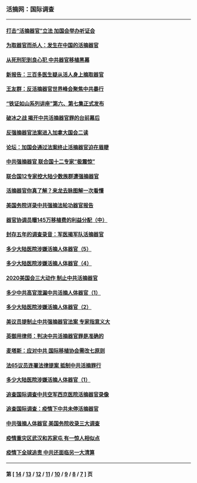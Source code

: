 ### 活摘网：国际调查
---
#### [打击“活摘器官”立法 加国会举办听证会](../../pages/nf5947/n13869362.md?12070430) 
#### [为取器官而杀人：发生在中国的活摘器官](../../pages/nf5947/n13794731.md?12070430) 
#### [从死刑犯到良心犯 中共器官移植黑幕](../../pages/nf5947/n13764669.md?12070430) 
#### [新报告：三百多医生疑从活人身上摘取器官](../../pages/nf5947/n13703044.md?12070430) 
#### [王友群：反活摘器官世界峰会聚焦中共暴行](../../pages/nf5947/n13250738.md?12070430) 
#### [“铁证如山系列讲座”第六、第七集正式发布](../../pages/nf5947/n13106287.md?12070430) 
#### [破冰之战 揭开中共活摘器官罪的台前幕后](../../pages/nf5947/n13082457.md?12070430) 
#### [反强摘器官法案进入加拿大国会二读](../../pages/nf5947/n13033450.md?12070430) 
#### [论坛：加国会通过法案终止活摘器官迫在眉睫](../../pages/nf5947/n13029839.md?12070430) 
#### [中共强摘器官 联合国十二专家“极震惊”](../../pages/nf5947/n13024313.md?12070430) 
#### [联合国12专家控大陆少数族群遭强摘器官](../../pages/nf5947/n13023877.md?12070430) 
#### [活摘器官你真了解？来龙去脉图解一次看懂](../../pages/nf5947/n13013820.md?12070430) 
#### [美国务院详录中共强摘法轮功器官报告](../../pages/nf5947/n12944519.md?12070430) 
#### [器官协调员曝145万移植费的利益分配（中）](../../pages/nf5947/n12894547.md?12070430) 
#### [封存五年的调查录音：军医揭军队活摘器官](../../pages/nf5947/n12798692.md?12070430) 
#### [多少大陆医院涉嫌活摘人体器官（5）](../../pages/nf5947/n12768383.md?12070430) 
#### [多少大陆医院涉嫌活摘人体器官（4）](../../pages/nf5947/n12664434.md?12070430) 
#### [2020美国会三大动作 制止中共活摘器官](../../pages/nf5947/n12682004.md?12070430) 
#### [多少中共高官泄漏中共活摘人体器官（1）](../../pages/nf5947/n12671234.md?12070430) 
#### [多少大陆医院涉嫌活摘人体器官（2）](../../pages/nf5947/n12655589.md?12070430) 
#### [美议员提制止中共强摘器官法案 专家指意义大](../../pages/nf5947/n12630561.md?12070430) 
#### [英御用律师：判决中共活摘器官罪是准确的](../../pages/nf5947/n12580740.md?12070430) 
#### [麦塔斯：应对中共 国际移植协会需改七原则](../../pages/nf5947/n12514711.md?12070430) 
#### [法65议员连署法律提案 抵制中共活摘罪行](../../pages/nf5947/n12437047.md?12070430) 
#### [多少大陆医院涉嫌活摘人体器官（1）](../../pages/nf5947/n12414284.md?12070430) 
#### [追查国际调查中共空军西京医院活摘器官录像](../../pages/nf5947/n12348837.md?12070430) 
#### [追查国际调查：疫情下中共未停活摘器官](../../pages/nf5947/n12273415.md?12070430) 
#### [中共强摘人体器官 美国务院收录三大调查](../../pages/nf5947/n12181488.md?12070430) 
#### [疫情重灾区武汉和苏家屯 有一惊人相似点](../../pages/nf5947/n12150824.md?12070430) 
#### [疫情下全球追责 中共还面临另一大清算](../../pages/nf5947/n12070397.md?12070430) 

---
#### 第 [ [14](./14.md?12070430) / [13](./13.md?12070430) / [12](./12.md?12070430) / [11](./11.md?12070430) / [10](./10.md?12070430) / [9](./9.md?12070430) / [8](./8.md?12070430) / [7](./7.md?12070430) ] 页
